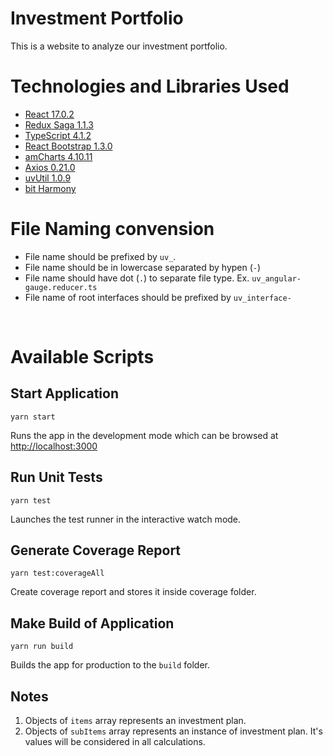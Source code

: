 # Investment Portfolio
This is a website to analyze our investment portfolio.

# Technologies and Libraries Used

* [React 17.0.2](https://reactjs.org/)
* [Redux Saga 1.1.3](https://redux-saga.js.org/)
* [TypeScript 4.1.2](https://www.typescriptlang.org/)
* [React Bootstrap 1.3.0](https://react-bootstrap.github.io/)
* [amCharts 4.10.11](https://www.amcharts.com/)
* [Axios 0.21.0](https://github.com/axios/axios)
* [uvUtil 1.0.9](https://github.com/yuvi1422/npm-uv-util)
* [bit Harmony](https://bit.dev/)

# File Naming convension

* File name should be prefixed by `uv_`.
* File name should be in lowercase separated by hypen (`-`)
* File name should have dot (`.`) to separate file type. Ex. `uv_angular-gauge.reducer.ts`
* File name of root interfaces should be prefixed by `uv_interface-`

<br />

# Available Scripts

## Start Application

```
yarn start
```
Runs the app in the development mode which can be browsed at [http://localhost:3000](http://localhost:3000)


## Run Unit Tests

```
yarn test
```
Launches the test runner in the interactive watch mode.<br />


## Generate Coverage Report

```
yarn test:coverageAll
```
Create coverage report and stores it inside coverage folder.<br />


## Make Build of Application

```
yarn run build
```
Builds the app for production to the `build` folder.<br />


## Notes
1. Objects of `items` array represents an investment plan.
2. Objects of `subItems` array represents an instance of investment plan. It's values will be considered in all calculations.
